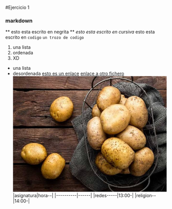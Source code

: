 #Ejercicio 1
### markdown
** esto esta escrito en negrita ** *esto esta escrito en cursiva* esto esta escrito en `codigo`
`un trozo de codigo`
1. una lista
2. ordenada
3. XD
* una lista
* desordenada
[esto es un enlace](https://www.google.com)
[enlace a otro fichero](copia_ejercicio2.md)
![patatas](patatas.jpeg)
|asignatura|hora--|
|----------|------|
|redes-----|13:00-|
|religion--|14:00-|

